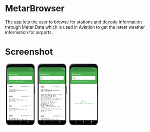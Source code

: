 # MetarBrowser
The app lets the user to browse for stations and decode information through Metar Data which is used in Aviation to get the latest weather information for airports.

# Screenshot

<p float="left">
  <img src="/1.png?raw=true" width="100" />
  <img src="/2.png?raw=true" width="100" /> 
  <img src="/3.png?raw=true" width="100" />
</p>
